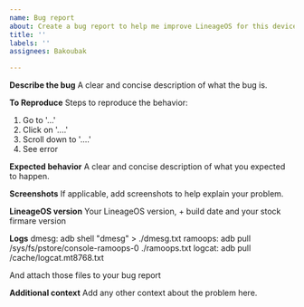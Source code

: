 ```yaml
---
name: Bug report
about: Create a bug report to help me improve LineageOS for this device
title: ''
labels: ''
assignees: Bakoubak

---
```


**Describe the bug**
A clear and concise description of what the bug is.

**To Reproduce**
Steps to reproduce the behavior:
1. Go to '...'
2. Click on '....'
3. Scroll down to '....'
4. See error

**Expected behavior**
A clear and concise description of what you expected to happen.

**Screenshots**
If applicable, add screenshots to help explain your problem.

**LineageOS version**
Your LineageOS version, + build date and your stock firmare version

**Logs**
dmesg: adb shell "dmesg" > ./dmesg.txt
ramoops: adb pull /sys/fs/pstore/console-ramoops-0 ./ramoops.txt
logcat: adb pull /cache/logcat.mt8768.txt

And attach those files to your bug report

**Additional context**
Add any other context about the problem here.
